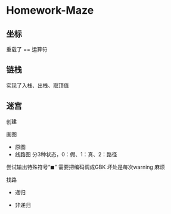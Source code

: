 # Homework-Maze

## 坐标
重载了 == 运算符

## 链栈
实现了入栈、出栈、取顶值

## 迷宫
创建

画图
- 原图
- 线路图
分3种状态，0：假、1：真、2：路径

尝试输出特殊符号“◼”
需要把编码调成GBK
坏处是每次warning
麻烦

找路
- 递归


- 非递归

